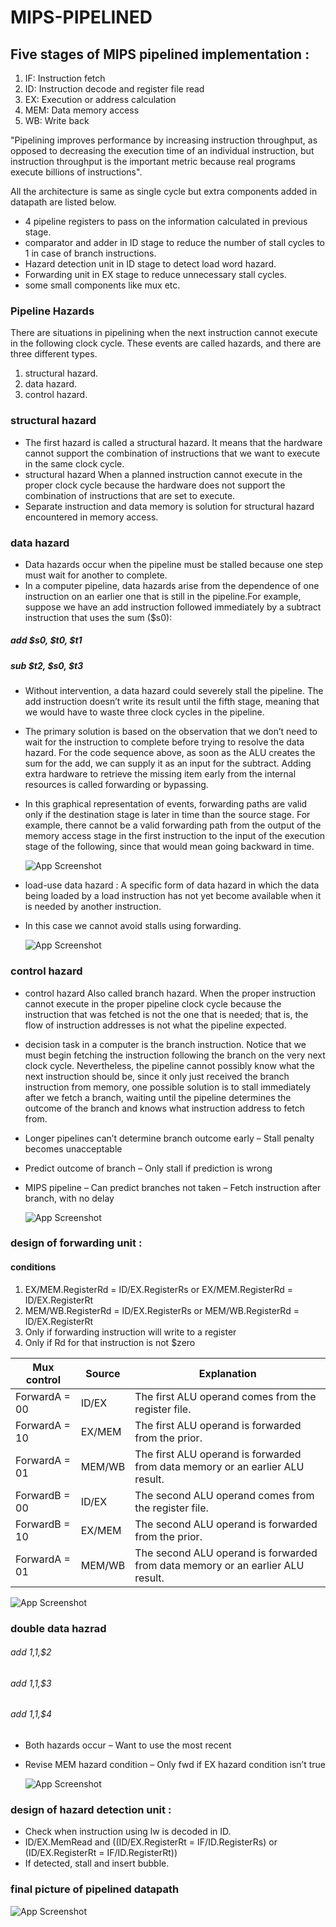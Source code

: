 # MIPS-PIPELINED

## Five stages of MIPS pipelined implementation :
1) IF: Instruction fetch
2) ID: Instruction decode and register file read
3) EX: Execution or address calculation
4) MEM: Data memory access
5) WB: Write back

"Pipelining improves performance by increasing instruction throughput, as opposed to decreasing the execution time of an individual instruction, but instruction 
 throughput is the important metric because real programs execute billions of instructions".

All the architecture is same as single cycle but extra components added in datapath are listed below.
- 4 pipeline registers to pass on the information calculated in previous stage.
- comparator and adder in ID stage to reduce the number of stall cycles to 1 in case of branch instructions.
- Hazard detection unit in ID stage to detect load word hazard.
- Forwarding unit in EX stage to reduce unnecessary stall cycles.
- some small components like mux etc.

### Pipeline Hazards
There are situations in pipelining when the next instruction cannot execute in the  following clock cycle. These events are called hazards, and there are three 
different types.

1) structural hazard.
2) data hazard.
3) control hazard.

### structural hazard
- The first hazard is called a structural hazard. It means that the hardware cannot support the combination of instructions that we want to execute in the same clock 
  cycle. 
- structural hazard When a planned instruction cannot execute in the proper clock cycle because the hardware does not  support the combination  of instructions 
  that are set to execute.
- Separate instruction and data memory is solution for structural hazard encountered in memory access.
 
### data hazard
- Data hazards occur when the pipeline must be stalled because one step must wait  for another  to complete.
- In a computer pipeline, data hazards arise from the dependence of one  instruction on an earlier one that is still in the pipeline.For example, suppose we have an     add instruction  followed immediately by a subtract instruction that uses the sum ($s0):
#####                                                      add $s0, $t0, $t1 
#####                                                      sub $t2, $s0, $t3 

- Without intervention, a data hazard could severely stall the pipeline. The add instruction doesn’t write its result until the fifth stage, meaning that we would have   to waste three clock cycles in the pipeline.
- The primary solution is based on the observation that we don’t need to wait for the instruction to complete before trying to resolve the data hazard. For the code     sequence above, as soon as the ALU creates the sum for the add, we can supply it as an input for the subtract. Adding extra hardware to retrieve the missing item       early from the internal resources is called forwarding or bypassing.
- In this graphical representation of events, forwarding paths are valid only if the destination stage is later in time than the source stage. For example, there         cannot be a valid forwarding path from the output of the memory access stage in the first  instruction to the input of the execution stage of the following, since     that would mean going backward in time.

     ![App Screenshot](https://github.com/bhim4078652/MIPS_32_PIPELINED/blob/main/IMAGE_REQ/p1.jpg)

- load-use data hazard : A specific form of data hazard in which the data being loaded by a load instruction has not yet become available when it is needed by another 
  instruction.
- In this case we cannot avoid stalls using forwarding.

     ![App Screenshot](https://github.com/bhim4078652/MIPS_32_PIPELINED/blob/main/IMAGE_REQ/p2.jpg)

### control hazard
- control hazard Also called branch hazard. When the proper instruction cannot execute in the proper pipeline clock cycle because the instruction that was fetched is     not the one that is needed; that is, the flow of instruction addresses is not what the pipeline expected.
- decision task in a computer is the branch instruction. Notice that we must begin fetching the instruction following the branch on the very next clock cycle.           Nevertheless, the pipeline cannot possibly know what the next instruction should be, since it only just received the branch instruction from memory, one possible       solution is to stall immediately after we fetch a branch, waiting until the pipeline determines the outcome of the branch and knows what instruction address to         fetch from.

- Longer pipelines can’t determine branch outcome early
        – Stall penalty becomes unacceptable
- Predict outcome of branch
        – Only stall if prediction is wrong
- MIPS pipeline
    – Can predict branches not taken
    – Fetch instruction after branch, with no delay
    
     ![App Screenshot](https://github.com/bhim4078652/MIPS_32_PIPELINED/blob/main/IMAGE_REQ/p3.jpg)

### design of forwarding unit :
#### conditions 
1. EX/MEM.RegisterRd = ID/EX.RegisterRs or EX/MEM.RegisterRd = ID/EX.RegisterRt
2. MEM/WB.RegisterRd = ID/EX.RegisterRs or  MEM/WB.RegisterRd = ID/EX.RegisterRt
3. Only if forwarding instruction will write to a register
4. Only if Rd for that instruction is not $zero

| Mux control   | Source  | Explanation                                                                    | 
|---------------|---------|--------------------------------------------------------------------------------|
| ForwardA = 00 | ID/EX   | The first ALU operand comes from the register file.                            |   
| ForwardA = 10 | EX/MEM  | The first ALU operand is forwarded from the prior.                             |   
| ForwardA = 01 | MEM/WB  | The first ALU operand is forwarded from data memory or an earlier ALU result.  |   
| ForwardB = 00 | ID/EX   | The second ALU operand comes from the register file.                           |   
| ForwardB = 10 | EX/MEM  | The second ALU operand is forwarded from the prior.                            |  
| ForwardA = 01 | MEM/WB  | The second ALU operand is forwarded from data memory or an earlier ALU result. |   

   ![App Screenshot](https://github.com/bhim4078652/MIPS_32_PIPELINED/blob/main/IMAGE_REQ/p4.jpg)


### double data hazrad
###### add $1,$1,$2
###### add $1,$1,$3
###### add $1,$1,$4

-  Both hazards occur – Want to use the most recent
-  Revise MEM hazard condition – Only fwd if EX hazard condition isn’t true

    ![App Screenshot](https://github.com/bhim4078652/MIPS_32_PIPELINED/blob/main/IMAGE_REQ/p5.jpg)

### design of hazard detection unit :
- Check when instruction using lw is decoded in ID.
- ID/EX.MemRead and ((ID/EX.RegisterRt = IF/ID.RegisterRs) or (ID/EX.RegisterRt = IF/ID.RegisterRt))
- If detected, stall and insert bubble.

### final picture of pipelined datapath
   ![App Screenshot](https://github.com/bhim4078652/MIPS_32_PIPELINED/blob/main/IMAGE_REQ/p6.jpg)
   


